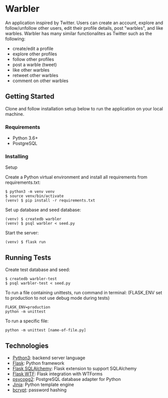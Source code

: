 # Warbler

An application inspired by Twitter.
Users can create an account, explore and follow/unfollow other users, edit their profile details, post "warbles", and like warbles. 
Warbler has many similar functionalites as Twitter such as the following: 
 - create/edit a profile
 - explore other profiles
 - follow other profiles
 - post a warble (tweet)
 - like other warbles
 - retweet other warbles
 - comment on other warbles

## Getting Started

Clone and follow installation setup below to run the application on your local machine.

### Requirements

- Python 3.6+
- PostgreSQL

### Installing

Setup

Create a Python virtual environment and install all requirements from requirements.txt:
```
$ python3 -m venv venv
$ source venv/bin/activate
(venv) $ pip install -r requirements.txt
```

Set up database and seed database:
```
(venv) $ createdb warbler
(venv) $ psql warbler < seed.py
```

Start the server:
```
(venv) $ flask run
```

## Running Tests

Create test database and seed:
```
$ createdb warbler-test
$ psql warbler-test < seed.py
```

To run a file containing unittests, run command in terminal:
(FLASK_ENV set to production to not use debug mode during tests)
```
FLASK_ENV=production
python -m unittest 
```

To run a specific file:
```
python -m unittest [name-of-file.py]
```

## Technologies 
- [Python3](https://docs.python.org/3/): backend server language
- [Flask](https://flask.palletsprojects.com/en/1.1.x/): Python framework
- [Flask SQLAlchemy](https://flask-sqlalchemy.palletsprojects.com/en/2.x/): Flask extension to support SQLAlchemy
- [Flask WTF](https://flask-wtf.readthedocs.io/en/stable/): Flask integration with WTForms
- [psycopg2](https://pypi.org/project/psycopg2/): PostgreSQL database adapter for Python
- [Jinja](https://palletsprojects.com/p/jinja/): Python template engine
- [bcrypt](https://pypi.org/project/bcrypt/): password hashing

